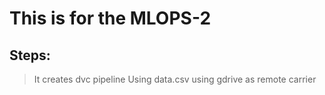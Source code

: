 # This is for the MLOPS-2
## Steps:
 >It creates dvc pipeline
 >Using data.csv
 >using gdrive as remote carrier
 